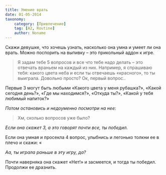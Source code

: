 ```yaml
---
title: Умение врать
date: 01-05-2014
taxonomy:
    category: [Привлечение]
	tag: [A2, Routine]
	author: Noname
---
```


Скажи девушке, что хочешь узнать, насколько она умна и умеет ли она врать. Можно поспорить на выпивку – это прикольный аддон к игре.

> Я задам тебе 5 вопросов и все что тебе надо делать – это отвечать враньем на каждый из них. Например, я спрашиваю тебя: какого цвета неба и если ты отвечаешь «красного», то ты выиграла. Довольно просто? Ок, первый вопрос..

Первые 3 могут быть любыми «Какого цвета у меня рубашка?», «Какой сегодня день?», «Где мы находимся?», «Откуда ты?», «Какой у тебя любимый напиток?»

*Потом остановись и недоуменно посмотри на нее:*

> Хм, сколько вопросов уже было?

*Если она скажет 3, а это говорят почти все, ты победил.*

Если она умная и просекла 4 вопрос, улыбнись и легонько толкни ее в плечо и скажи: «

*Аа, ты играла раньше в эту игру, да?*

Почти наверняка она скажет «Нет!» и засмеется, и тогда ты победил. Продолжи ее дразнить.